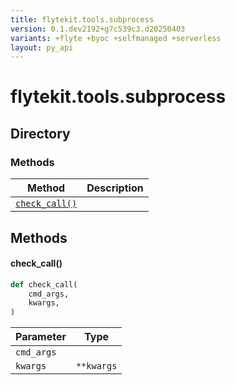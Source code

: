 ```yaml
---
title: flytekit.tools.subprocess
version: 0.1.dev2192+g7c539c3.d20250403
variants: +flyte +byoc +selfmanaged +serverless
layout: py_api
---
```


# flytekit.tools.subprocess

## Directory

### Methods

| Method | Description |
|-|-|
| [`check_call()`](#check_call) |  |


## Methods

#### check_call()

```python
def check_call(
    cmd_args,
    kwargs,
)
```
| Parameter | Type |
|-|-|
| `cmd_args` |  |
| `kwargs` | ``**kwargs`` |

